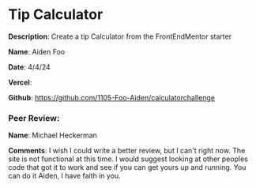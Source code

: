 # Tip Calculator

**Description**: Create a tip Calculator from the FrontEndMentor starter

**Name**: Aiden Foo

**Date**: 4/4/24

**Vercel**: 

**Github**: https://github.com/1105-Foo-Aiden/calculatorchallenge

### Peer Review:
**Name**: Michael Heckerman

**Comments**: I wish I could write a better review, but I can't right now. The site is not functional at this time. I would suggest looking at other peoples code that got it to work and see if you can get yours up and running. You can do it Aiden, I have faith in you. 

